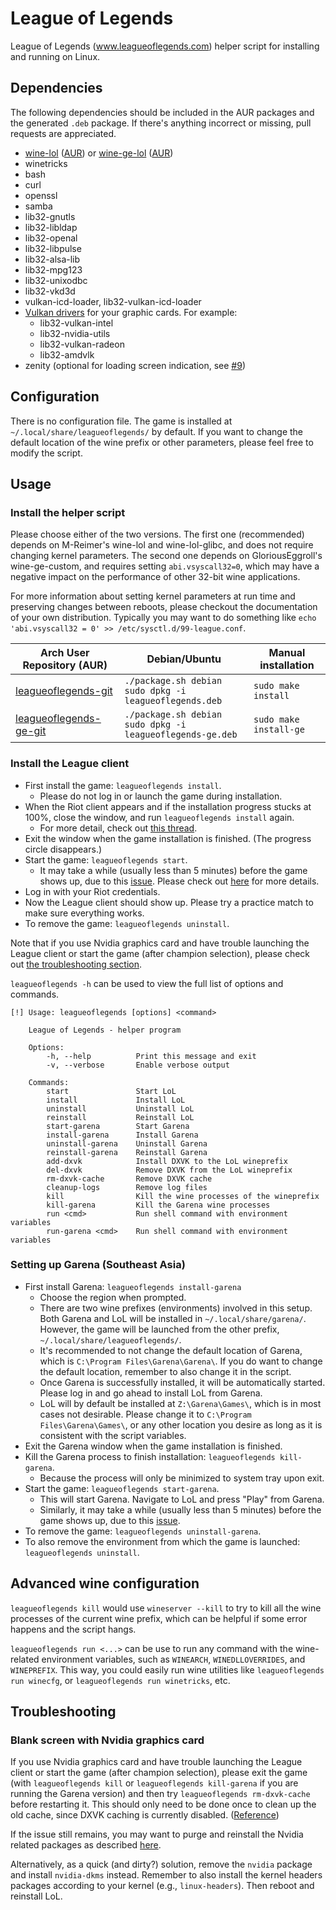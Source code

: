 # League of Legends

League of Legends (www.leagueoflegends.com) helper script for installing and
running on Linux.


## Dependencies

The following dependencies should be included in the AUR packages and the
generated `.deb` package. If there's anything incorrect or missing, pull
requests are appreciated.

- [wine-lol](https://github.com/M-Reimer/wine-lol)
    ([AUR](https://aur.archlinux.org/packages/wine-lol))
    or [wine-ge-lol](https://github.com/GloriousEggroll/wine-ge-custom)
    ([AUR](https://aur.archlinux.org/packages/wine-ge-lol))
- winetricks
- bash
- curl
- openssl
- samba
- lib32-gnutls
- lib32-libldap
- lib32-openal
- lib32-libpulse
- lib32-alsa-lib
- lib32-mpg123
- lib32-unixodbc
- lib32-vkd3d
- vulkan-icd-loader, lib32-vulkan-icd-loader
- [Vulkan drivers](https://wiki.archlinux.org/index.php/Vulkan) for your graphic
  cards. For example:
    - lib32-vulkan-intel
    - lib32-nvidia-utils
    - lib32-vulkan-radeon
    - lib32-amdvlk
- zenity (optional for loading screen indication, see [#9](https://github.com/kyechou/leagueoflegends/pull/9))


## Configuration

There is no configuration file. The game is installed at
`~/.local/share/leagueoflegends/` by default. If you want to change the default
location of the wine prefix or other parameters, please feel free to modify the
script.


## Usage

### Install the helper script

Please choose either of the two versions. The first one (recommended) depends
on M-Reimer's wine-lol and wine-lol-glibc, and does not require changing kernel
parameters. The second one depends on GloriousEggroll's wine-ge-custom, and
requires setting `abi.vsyscall32=0`, which may have a negative impact on the
performance of other 32-bit wine applications.

For more information about setting kernel parameters at run time and preserving
changes between reboots, please checkout the documentation of your own
distribution. Typically you may want to do something like `echo 'abi.vsyscall32
= 0' >> /etc/sysctl.d/99-league.conf`.


| Arch User Repository (AUR)                                                          | Debian/Ubuntu                                                   | Manual installation    |
|-------------------------------------------------------------------------------------|-----------------------------------------------------------------|------------------------|
| [leagueoflegends-git](https://aur.archlinux.org/packages/leagueoflegends-git)       | `./package.sh debian`<br/>`sudo dpkg -i leagueoflegends.deb`    | `sudo make install`    |
| [leagueoflegends-ge-git](https://aur.archlinux.org/packages/leagueoflegends-ge-git) | `./package.sh debian`<br/>`sudo dpkg -i leagueoflegends-ge.deb` | `sudo make install-ge` |

### Install the League client

* First install the game: `leagueoflegends install`.
    * Please do not log in or launch the game during installation.
* When the Riot client appears and if the installation progress stucks at 100%,
  close the window, and run `leagueoflegends install` again.
    * For more detail, check out [this thread](https://www.reddit.com/r/leagueoflinux/comments/qavc89/install_stuck_on_downloading_100/).
* Exit the window when the game installation is finished. (The progress circle
  disappears.)
* Start the game: `leagueoflegends start`.
    * It may take a while (usually less than 5 minutes) before the game shows
      up, due to this
      [issue](https://www.reddit.com/r/leagueoflinux/comments/j07yrg/starting_the_client_script/).
      Please check out [here](https://bugs.winehq.org/show_bug.cgi?id=49412#c23)
      for more details.
* Log in with your Riot credentials.
* Now the League client should show up. Please try a practice match to make
  sure everything works.
* To remove the game: `leagueoflegends uninstall`.

Note that if you use Nvidia graphics card and have trouble launching the League
client or start the game (after champion selection), please check out [the
troubleshooting section](#blank-screen-with-nvidia-graphics-card).

`leagueoflegends -h` can be used to view the full list of options and commands.

```
[!] Usage: leagueoflegends [options] <command>

    League of Legends - helper program

    Options:
        -h, --help          Print this message and exit
        -v, --verbose       Enable verbose output

    Commands:
        start               Start LoL
        install             Install LoL
        uninstall           Uninstall LoL
        reinstall           Reinstall LoL
        start-garena        Start Garena
        install-garena      Install Garena
        uninstall-garena    Uninstall Garena
        reinstall-garena    Reinstall Garena
        add-dxvk            Install DXVK to the LoL wineprefix
        del-dxvk            Remove DXVK from the LoL wineprefix
        rm-dxvk-cache       Remove DXVK cache
        cleanup-logs        Remove log files
        kill                Kill the wine processes of the wineprefix
        kill-garena         Kill the Garena wine processes
        run <cmd>           Run shell command with environment variables
        run-garena <cmd>    Run shell command with environment variables
```

### Setting up Garena (Southeast Asia)

* First install Garena: `leagueoflegends install-garena`
    * Choose the region when prompted.
    * There are two wine prefixes (environments) involved in this setup. Both
      Garena and LoL will be installed in `~/.local/share/garena/`. However,
      the game will be launched from the other prefix,
      `~/.local/share/leagueoflegends/`.
    * It's recommended to not change the default location of Garena, which is
      `C:\Program Files\Garena\Garena\`. If you do want to change the default
      location, remember to also change it in the script.
    * Once Garena is successfully installed, it will be automatically started.
      Please log in and go ahead to install LoL from Garena.
    * LoL will by default be installed at `Z:\Garena\Games\`, which is in most
      cases not desirable. Please change it to `C:\Program Files\Garena\Games\`,
      or any other location you desire as long as it is consistent with the
      script variables.
* Exit the Garena window when the game installation is finished.
* Kill the Garena process to finish installation: `leagueoflegends kill-garena`.
    * Because the process will only be minimized to system tray upon exit.
* Start the game: `leagueoflegends start-garena`.
    * This will start Garena. Navigate to LoL and press "Play" from Garena.
    * Similarly, it may take a while (usually less than 5 minutes) before the
      game shows up, due to this
      [issue](https://www.reddit.com/r/leagueoflinux/comments/j07yrg/starting_the_client_script/).
* To remove the game: `leagueoflegends uninstall-garena`.
* To also remove the environment from which the game is launched:
  `leagueoflegends uninstall`.


## Advanced wine configuration

`leagueoflegends kill` would use `wineserver --kill` to try to kill all the wine
processes of the current wine prefix, which can be helpful if some error
happens and the script hangs.

`leagueoflegends run <...>` can be use to run any command with the wine-related
environment variables, such as `WINEARCH`, `WINEDLLOVERRIDES`, and `WINEPREFIX`.
This way, you could easily run wine utilities like `leagueoflegends run
winecfg`, or `leagueoflegends run winetricks`, etc.


## Troubleshooting

### Blank screen with Nvidia graphics card

If you use Nvidia graphics card and have trouble launching the League client or
start the game (after champion selection), please exit the game (with
`leagueoflegends kill` or `leagueoflegends kill-garena` if you are running the
Garena version) and then try `leagueoflegends rm-dxvk-cache` before restarting
it. This should only need to be done once to clean up the old cache, since DXVK
caching is currently disabled.
([Reference](https://www.reddit.com/r/leagueoflinux/comments/skyg70/fixing_the_nvidia_495_black_screen_crash_problem/))

If the issue still remains, you may want to purge and reinstall the Nvidia
related packages as described
[here](https://www.reddit.com/r/leagueoflinux/comments/r0oo0p/i_got_league_working_again_on_my_nvidia_drivers/).

Alternatively, as a quick (and dirty?) solution, remove the `nvidia` package and
install `nvidia-dkms` instead. Remember to also install the kernel headers
packages according to your kernel (e.g., `linux-headers`). Then reboot and
reinstall LoL.
